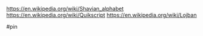 https://en.wikipedia.org/wiki/Shavian_alphabet
https://en.wikipedia.org/wiki/Quikscript
https://en.wikipedia.org/wiki/Lojban

#pin 